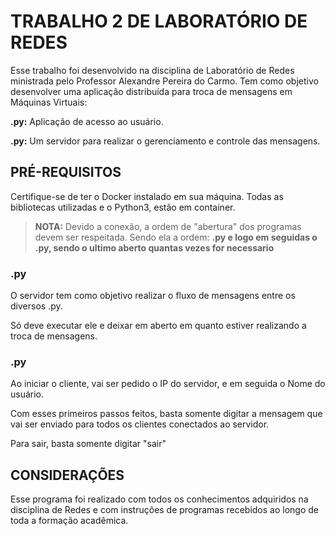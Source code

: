 # TRABALHO 2 DE LABORATÓRIO DE REDES

Esse trabalho foi desenvolvido na disciplina de Laboratório de Redes ministrada pelo Professor Alexandre Pereira do Carmo. Tem como objetivo desenvolver uma
aplicação distribuída para troca de mensagens em Máquinas Virtuais:

**.py:** Aplicação de acesso ao usuário. 

**.py:** Um servidor para realizar o gerenciamento e controle das mensagens.

## PRÉ-REQUISITOS

Certifique-se de ter o Docker instalado em sua máquina. Todas as bibliotecas utilizadas e o Python3, estão em container. 

>**NOTA:** Devido a conexão, a ordem de "abertura" dos programas devem ser respeitada. Sendo ela a ordem: **.py e logo em seguidas o .py, sendo o ultimo aberto 
quantas vezes for necessario**

### .py

O servidor tem como objetivo realizar o fluxo de mensagens entre os diversos .py.

Só deve executar ele e deixar em aberto em quanto estiver realizando a troca de mensagens.

### .py

Ao iniciar o cliente, vai ser pedido o IP do servidor, e em seguida o Nome do usuário.

Com esses primeiros passos feitos, basta somente digitar a mensagem que vai ser enviado para todos os clientes conectados ao servidor.

Para sair, basta somente digitar "sair"

## CONSIDERAÇÕES
Esse programa foi realizado com todos os conhecimentos adquiridos na disciplina de Redes e com instruções de programas recebidos ao longo de toda a formação acadêmica.
